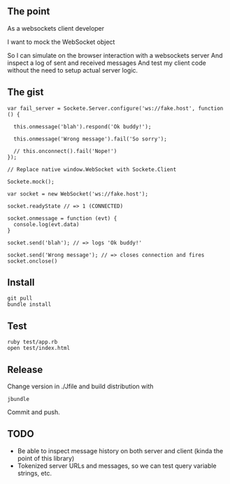 ## The point

As a websockets client developer

I want to mock the WebSocket object

So I can simulate on the browser interaction with a websockets server
And inspect a log of sent and received messages
And test my client code without the need to setup actual server logic.

## The gist

    var fail_server = Sockete.Server.configure('ws://fake.host', function () {
      
      this.onmessage('blah').respond('Ok buddy!');
      
      this.onmessage('Wrong message').fail('So sorry');
      
      // this.onconnect().fail('Nope!')
    });
    
    // Replace native window.WebSocket with Sockete.Client
    
    Sockete.mock();
    
    var socket = new WebSocket('ws://fake.host');
    
    socket.readyState // => 1 (CONNECTED)
    
    socket.onmessage = function (evt) {
      console.log(evt.data)
    }
    
    socket.send('blah'); // => logs 'Ok buddy!'
    
    socket.send('Wrong message'); // => closes connection and fires socket.onclose()


## Install

    git pull
    bundle install
    
## Test

    ruby test/app.rb
    open test/index.html

## Release

Change version in ./Jfile and build distribution with

    jbundle
    
Commit and push.

## TODO

- Be able to inspect message history on both server and client (kinda the point of this library)
- Tokenized server URLs and messages, so we can test query variable strings, etc.